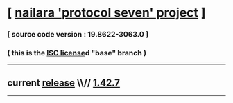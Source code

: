 
# [ [nailara 'protocol seven' project](http://src.nailara.net/) ]

### [ source code version : 19.8622-3063.0 ]

### ( this is the [ISC license](license)d "base" branch )
---
## current [release](https://github.com/anotherlink/nailara/releases) \\\\// [1.42.7](https://github.com/anotherlink/nailara/releases/tag/1.42.7)
---
